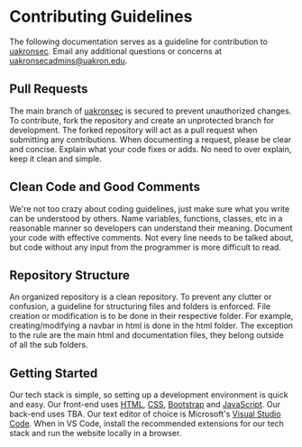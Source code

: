 # Contributing Guidelines
The following documentation serves as a guideline for contribution to [uakronsec](https://github.com/avrha/uakronsec). Email any additional questions or concerns at uakronsecadmins@uakron.edu. 

## Pull Requests
The main branch of [uakronsec](https://github.com/avrha/uakronsec) is secured to prevent unauthorized changes. To contribute, fork the repository and create an unprotected branch for development. The forked repository will act as a pull request when submitting any contributions. When documenting a request, please be clear and concise. Explain what your code fixes or adds. No need to over explain, keep it clean and simple.

## Clean Code and Good Comments 
We're not too crazy about coding guidelines, just make sure what you write can be understood by others. Name variables, functions, classes, etc in a reasonable manner so developers can understand their meaning. Document your code with effective comments. Not every line needs to be talked about, but code without any input from the programmer is more difficult to read.

##  Repository Structure
An organized repository is a clean repository. To prevent any clutter or confusion, a guideline for structuring files and folders is enforced. File creation or modification is to be done in their respective folder. For example, creating/modifying a navbar in html is done in the html folder. The exception to the rule are the main html and documentation files, they belong outside of all the sub folders.

## Getting Started
Our tech stack is simple, so setting up a development environment is quick and easy. Our front-end uses [HTML](https://developer.mozilla.org/en-US/docs/Web/HTML), [CSS](https://developer.mozilla.org/en-US/docs/Web/CSS), [Bootstrap](https://getbootstrap.com/) and [JavaScript](https://developer.mozilla.org/en-US/docs/Web/JavaScript). Our back-end uses TBA. Our text editor of choice is Microsoft's [Visual Studio Code](https://code.visualstudio.com/). When in VS Code, install the recommended extensions for our tech stack and run the website locally in a browser.
